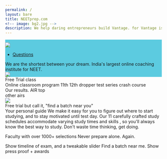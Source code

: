 ```yaml
---
permalink: /
layout: bare
title: NEETprep.com
<!-- image: bg2.jpg -->
description: We help daring entrepreneurs build Vantage. for Vantage is the highest yield leverage available. 
---
```

<script>
	layoutvar="home";
</script>
<div style="background:#5ccbe0">
<div class="grid-container">
	<div class="grid-x grid-padding-x align-center">
		<div class="cell small-12 medium-10 large-8">
			<div class="grid-x grid-padding-x">
				<div class="small-3 cell ">
					<img src="{{site.url}}/assets/img/logo.png" style="margin-top:0.6em;">
				</div>
				<div class="small-9 cell s-ws-top">
					<ul class="menu align-right hover">
		        <li><a href="" class="dbc">Questions</a></li>
		      </ul>
				</div>
			</div>
		</div>
	</div>
</div>
<div class="grid-container">
	<div class="grid-x grid-padding-x">
		<div class="small-8 cell">
			We are the shortest between your dream.
			India's largest online coaching institute for NEET.
		</div>
		<div class="small-4 cell">
			<img src="https://previews.dropbox.com/p/thumb/AApECosnuYTlx0aBk5kTmtlJp_CQP1NSSSuav0EVLDX0kfZ4KshU2F80gY0sCRYHT2BxThxLVoPnLINnNXmttLeVi5vLdYpzKuW191yQHjLXSxTw4XrC164VAodwduZOY1eMYFwH4NNiaauNB6IY5OPhtHEhY231a3r1BRyVaMfWn3hBELAt_11ree6CI1gLqZOQrh6igKGKRNTiUFpJBtOov8d2l-i8xj5lYYEgGdThi4kXP5FzVmWgOwcLcaSgWoizbAh5CEdQsKGGJs6DECNWYf5Xxm8ffgKkjkTd-CRwwnVtJRAjMR7d-OhBKkyz5ZU5X9-H3UtcuxKgEpqRQPy_u39wnV4dze1Rwq3bYTjVhfURAt3VkwA3m_nHGhd7IppWGh3Z4naGH1qjycCua4cD51S5qiq8EK3704JXk4JHRQ/p.png?fv_content=true&size_mode=5">
		</div>
	</div>
</div>
</div>
Free Trial class
<div class="grid-container">
	<div class="grid-x grid-padding-x">
		Online classroom program 11th 12th dropper
		test series
		crash course
	</div>
</div>
<div class="grid-container">
	<div class="grid-x grid-padding-x align-center">
		<div class="small-4 cell">
			Our results. AIR top
		</div>
		<div class="small-4 cell">
			other airs
		</div>
	</div>
</div>
<div class="grid-container">
	<div class="grid-x grid-padding-x">
		<img src="https://www.thehindubusinessline.com/portfolio/big-story/qqr496/article25752326.ece/alternates/FREE_660/PO17BSSmartbankingrural">
	</div>
</div>
Free trial but call it, "find a batch near you"
<div class="grid-container">
	<div class="grid-x grid-padding-x">
Your personal guide
We make it easy for you to figure out where to start studying, and to stay motivated until test day. Our 11 carefully crafted study schedules accommodate varying study times and skills , so you'll always know the best way to study. Don't waste time thinking, get doing.

Faculty with over 1000+ selections
Never prepare alone. Again.
</div>
</div>
Show timeline of exam, and a tweakable slider
Find a batch near me.
Show press proof + awards